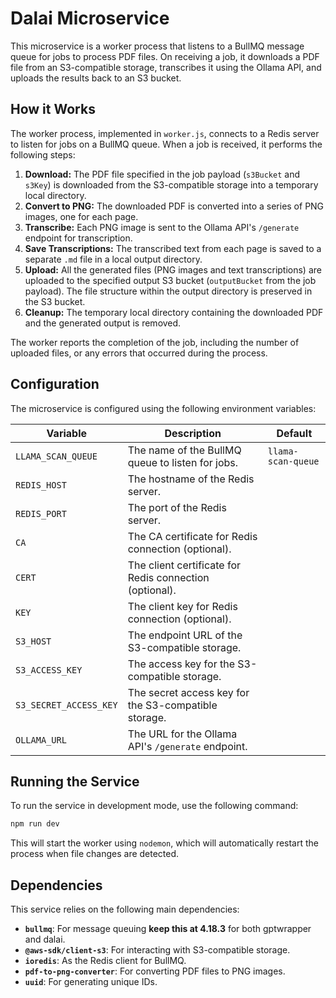 # Dalai Microservice

This microservice is a worker process that listens to a BullMQ message queue for jobs to process PDF files. On receiving a job, it downloads a PDF file from an S3-compatible storage, transcribes it using the Ollama API, and uploads the results back to an S3 bucket.

## How it Works

The worker process, implemented in `worker.js`, connects to a Redis server to listen for jobs on a BullMQ queue. When a job is received, it performs the following steps:

1.  **Download:** The PDF file specified in the job payload (`s3Bucket` and `s3Key`) is downloaded from the S3-compatible storage into a temporary local directory.
2.  **Convert to PNG:** The downloaded PDF is converted into a series of PNG images, one for each page.
3.  **Transcribe:** Each PNG image is sent to the Ollama API's `/generate` endpoint for transcription.
4.  **Save Transcriptions:** The transcribed text from each page is saved to a separate `.md` file in a local output directory.
5.  **Upload:** All the generated files (PNG images and text transcriptions) are uploaded to the specified output S3 bucket (`outputBucket` from the job payload). The file structure within the output directory is preserved in the S3 bucket.
6.  **Cleanup:** The temporary local directory containing the downloaded PDF and the generated output is removed.

The worker reports the completion of the job, including the number of uploaded files, or any errors that occurred during the process.

## Configuration

The microservice is configured using the following environment variables:

| Variable                | Description                                                                 | Default                  |
| ----------------------- | --------------------------------------------------------------------------- | ------------------------ |
| `LLAMA_SCAN_QUEUE`      | The name of the BullMQ queue to listen for jobs.                            | `llama-scan-queue`       |
| `REDIS_HOST`            | The hostname of the Redis server.                                           |                          |
| `REDIS_PORT`            | The port of the Redis server.                                               |                          |
| `CA`                    | The CA certificate for Redis connection (optional).                         |                          |
| `CERT`                  | The client certificate for Redis connection (optional).                     |                          |
| `KEY`                   | The client key for Redis connection (optional).                             |                          |
| `S3_HOST`               | The endpoint URL of the S3-compatible storage.                              |                          |
| `S3_ACCESS_KEY`         | The access key for the S3-compatible storage.                               |                          |
| `S3_SECRET_ACCESS_KEY`  | The secret access key for the S3-compatible storage.                        |                          |
| `OLLAMA_URL`            | The URL for the Ollama API's `/generate` endpoint.                          |                          |

## Running the Service

To run the service in development mode, use the following command:

```bash
npm run dev
```

This will start the worker using `nodemon`, which will automatically restart the process when file changes are detected.

## Dependencies

This service relies on the following main dependencies:

-   **`bullmq`**: For message queuing **keep this at 4.18.3** for both gptwrapper and dalai.
-   **`@aws-sdk/client-s3`**: For interacting with S3-compatible storage.
-   **`ioredis`**: As the Redis client for BullMQ.
-   **`pdf-to-png-converter`**: For converting PDF files to PNG images.
-   **`uuid`**: For generating unique IDs.
